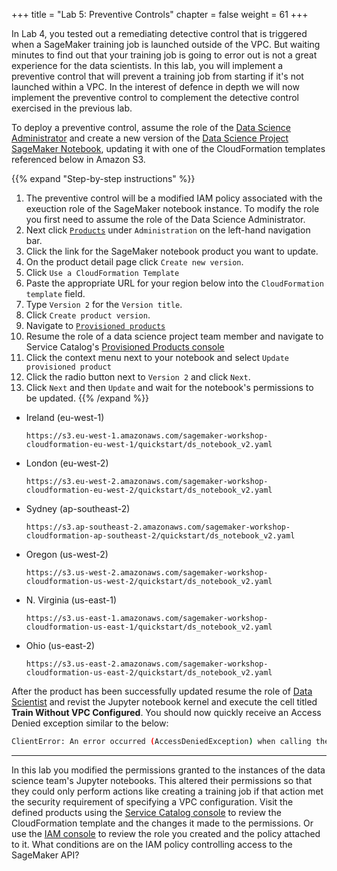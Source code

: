 +++
title = "Lab 5: Preventive Controls"
chapter = false
weight = 61
+++

In Lab 4, you tested out a remediating detective control that is triggered when a SageMaker training job is launched outside of the VPC. But waiting minutes to find out that your training job is going to error out is not a great experience for the data scientists.  In this lab, you will implement a preventive control that will prevent a training job from starting if it's not launched within a VPC.  In the interest of defence in depth we will now implement the preventive control to complement the detective control exercised in the previous lab.

To deploy a preventive control, assume the role of the [Data Science Administrator](https://signin.aws.amazon.com/switchrole?account=000000000000&roleName=DataScientistAdmin&displayName=DataScienceAdmin) and create a new version of the [Data Science Project SageMaker Notebook](https://console.aws.amazon.com/servicecatalog/home?isSceuc=false&#admin-products), updating it with one of the CloudFormation templates referenced below in Amazon S3.

{{% expand "Step-by-step instructions" %}}
1. The preventive control will be a modified IAM policy associated with the exeuction role of the SageMaker notebook instance.  To modify the role you first need to assume the role of the Data Science Administrator. 
1. Next click [`Products`](https://console.aws.amazon.com/servicecatalog/home?isSceuc=false&#admin-products) under `Administration` on the left-hand navigation bar.
1. Click the link for the SageMaker notebook product you want to update.
1. On the product detail page click `Create new version`.
1. Click `Use a CloudFormation Template`
1. Paste the appropriate URL for your region below into the `CloudFormation template` field.
1. Type `Version 2` for the `Version title`.
1. Click `Create product version`.
1. Navigate to [`Provisioned products`](https://console.aws.amazon.com/servicecatalog/home?isSceuc=true&#/stacks)
1. Resume the role of a data science project team member and navigate to Service Catalog's [Provisioned Products console](https://console.aws.amazon.com/servicecatalog/home?&isSceuc=true#/stacks)
1. Click the context menu next to your notebook and select `Update provisioned product`
1. Click the radio button next to `Version 2` and click `Next`.
1. Click `Next` and then `Update` and wait for the notebook's permissions to be updated.
{{% /expand %}}

 - Ireland (eu-west-1)

    `
    https://s3.eu-west-1.amazonaws.com/sagemaker-workshop-cloudformation-eu-west-1/quickstart/ds_notebook_v2.yaml
    `

 - London (eu-west-2)

    `
    https://s3.eu-west-2.amazonaws.com/sagemaker-workshop-cloudformation-eu-west-2/quickstart/ds_notebook_v2.yaml
    `

 - Sydney (ap-southeast-2)

    `
    https://s3.ap-southeast-2.amazonaws.com/sagemaker-workshop-cloudformation-ap-southeast-2/quickstart/ds_notebook_v2.yaml
    `

 - Oregon (us-west-2)

    `
    https://s3.us-west-2.amazonaws.com/sagemaker-workshop-cloudformation-us-west-2/quickstart/ds_notebook_v2.yaml
    `

 - N. Virginia (us-east-1)

    `
    https://s3.us-east-1.amazonaws.com/sagemaker-workshop-cloudformation-us-east-1/quickstart/ds_notebook_v2.yaml
    `

 - Ohio (us-east-2)

    `
    https://s3.us-east-2.amazonaws.com/sagemaker-workshop-cloudformation-us-east-2/quickstart/ds_notebook_v2.yaml
    `

After the product has been successfully updated resume the role of [Data Scientist](https://signin.aws.amazon.com/switchrole?account=000000000000&roleName=DataScientist&displayName=DataScientist) and revist the Jupyter notebook kernel and execute the cell titled **Train Without VPC Configured**.  You should now quickly receive an Access Denied exception similar to the below:

```bash
ClientError: An error occurred (AccessDeniedException) when calling the CreateTrainingJob operation: User: arn:aws:sts::012348485732:assumed-role/SageMakerExecRole-ml-product-team/SageMaker is not authorized to perform: sagemaker:CreateTrainingJob on resource: arn:aws:sagemaker:eu-west-1:012348485732:training-job/sagemaker-tensorflow-2019-10-16-22-14-30-880 with an explicit deny
```
---

In this lab you modified the permissions granted to the instances of the data science team's Jupyter notebooks.  This altered their permissions so that they could only perform actions like creating a training job if that action met the security requirement of specifying a VPC configuration.  Visit the defined products using the [Service Catalog console](https://console.aws.amazon.com/servicecatalog/home?isSceuc=false&#admin-products) to review the CloudFormation template and the changes it made to the permissions.  Or use the [IAM console](https://console.aws.amazon.com/iam/home?#/roles) to review the role you created and the policy attached to it.  What conditions are on the IAM policy controlling access to the SageMaker API?
